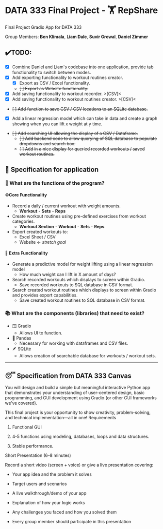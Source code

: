 # DATA 333 Final Project - **🏋️ RepShare**

Final Project Gradio App for DATA 333 

Group Members: **Ben Klimala**, **Liam Dale**, **Suvir Grewal**, **Daniel Zimmer**

## ✔️TODO:

- [x] Combine Daniel and Liam's codebase into one application, provide tab functionality to switch between modes.
- [x] Add exporting functionality to workout routines creator.
  - [X] Export as CSV / Excel functionality.
  - ~~[ ] Export as Website functionality.~~
- [x] Add saving functionality to workout recorder. >[CSV]<
- [x] Add saving functionality to workout routines creator. >[CSV]<
- ~~[ ] Add function to save CSV / CSV locations to an SQLite database.~~
- [x] Add a linear regression model which can take in data and create a graph showing when you can lift x weight at y time.
- ~~[ ] Add searching UI allowing the display of a CSV / Dataframe.~~
  - ~~[ ] Add backend code to allow querying of SQL database to populate dropdowns and search box.~~
  - ~~[ ] Add in a nice display for queried recorded workouts / saved workout routines.~~

## 📜 Specification for application

### 🧰 What are the functions of the program?

#### ⚙️Core Functionality

- Record a daily / current workout with weight amounts.
  - **Workout** - **Sets** - **Reps**
- Create workout routines using pre-defined exercises from workout categories.
  - **Workout Section** - **Workout** - **Sets** - **Reps**
- Export created workouts to:
  - Excel Sheet / CSV
  - Website <- *stretch goal*

#### 🔧 Extra Functionality

- Generate a predictive model for weight lifting using a linear regression model
  - How much weight can I lift in X amount of days?
- Search recorded workouts which displays to screen within Gradio.
  - Save recorded workouts to SQL database in CSV format.
- Search created workout routines which displays to screen within Gradio and provides export capabilities.
  - Save created workout routines to SQL database in CSV format.

### 📚 What are the components (libraries) that need to exist?

- 🪟 Gradio 
  - Allows UI to function.
- 🐼 Pandas 
  - Necessary for working with dataframes and CSV files.
- 🪶 SQLite
  - Allows creation of searchable database for workouts / workout sets.

---

## 😴 Specification from DATA 333 Canvas

You will design and build a simple but meaningful interactive Python app that demonstrates your understanding of user-centered design, basic programming, and GUI development using Gradio (or other GUI frameworks we've covered).

This final project is your opportunity to show creativity, problem-solving, and technical implementation—all in one!
Requirements

1. Functional GUI

2. 4-5 functions using modeling, databases, loops and data structures. 

3. Stable performance.

Short Presentation (6–8 minutes)

Record a short video (screen + voice) or give a live presentation covering:

- Your app idea and the problem it solves

- Target users and scenarios

- A live walkthrough/demo of your app

- Explanation of how your logic works

- Any challenges you faced and how you solved them

- Every group member should participate in this presentation
